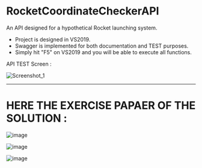 # RocketCoordinateCheckerAPI
An API designed for a hypothetical Rocket launching system.
- Project is designed in VS2019.
- Swagger is implemented for both documentation and TEST purposes.
- Simply hit "F5"  on VS2019 and you will be able to execute all functions.



API TEST Screen :

![Screenshot_1](https://user-images.githubusercontent.com/49819371/137634204-51441bdd-1cd6-4636-9620-c8a9d82fb1c0.jpg)


----------------------------------------------------


# HERE THE EXERCISE PAPAER OF THE SOLUTION : 

![image](https://user-images.githubusercontent.com/49819371/137800496-fad5f010-ff73-4ee3-834c-0c722d7c20d8.png)


![image](https://user-images.githubusercontent.com/49819371/137800558-2a0a1eaa-716c-4809-b0fc-6047d9dc0e91.png)


![image](https://user-images.githubusercontent.com/49819371/137800585-62206a2d-0564-4abf-861c-ae08f10a8876.png)

